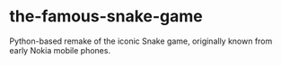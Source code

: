 # the-famous-snake-game

Python-based remake of the iconic Snake game, originally known from early Nokia mobile phones.
